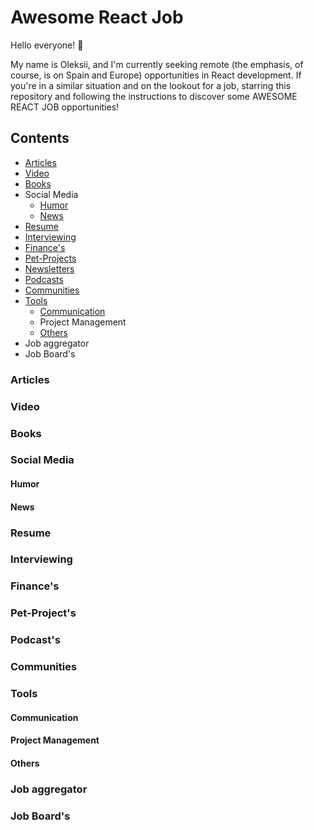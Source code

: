 # Awesome React Job

Hello everyone! 👋 

My name is Oleksii, and I'm currently seeking remote (the emphasis, of course, is on Spain and Europe) opportunities in React development. If you're in a similar situation and on the lookout for a job, starring this repository and following the instructions to discover some AWESOME REACT JOB opportunities!

## Сontents
- [Articles](#articles)
- [Video](#video)
- [Books](#books)
- Social Media
	- [Humor](#humor)
	- [News](#news)
- [Resume](#resume)
- [Interviewing](#interviewing)
- [Finance's](#finance's)
- [Pet-Projects](#pet-projects)
- [Newsletters](#newsletters)
- [Podcasts](#podcasts)
- [Communities](#communities)
- [Tools](#tools)
	- [Communication](#communication)
	- Project Management
	- [Others](#others)
- Job aggregator
- Job Board's

### Articles
### Video
### Books
### Social Media
#### Humor
#### News
### Resume
### Interviewing
### Finance's
### Pet-Project's
### Podcast's 
### Communities
### Tools
#### Communication
#### Project Management
#### Others

### Job aggregator
### Job Board's